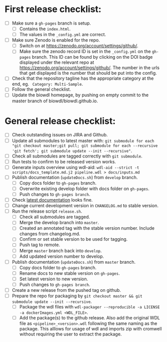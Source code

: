 # First release checklist:
- [ ] Make sure a `gh-pages` branch is setup.
  - [ ] Contains the `index.html`.
  - [ ] The values in the `_config.yml` are correct.
- [ ] Make sure Zenodo is enabled for the repo.
  - [ ] Switch on at https://zenodo.org/account/settings/github/.
  - [ ] Make sure the zenodo record ID is set in the `_config.yml` on
        the `gh-pages` branch. This ID can be found by clicking on the DOI
        badge displayed under the relevant repo
        at https://zenodo.org/account/settings/github/.
        The number in the urls that get displayed is the number that
        should be put into the config.
- [ ] Check that the repository tagline has the appropriate category at
      the end, eg. ` Category: Multi-Sample`.
- [ ] Follow the general checklist.
- [ ] Update the biowdl homepage, by pushing on empty commit to the master
      branch of biowdl/biowdl.github.io.

# General release checklist:
- [ ] Check outstanding issues on JIRA and Github.
- [ ] Update all submodules to latest master with: `git submodule for
      each "git checkout master;git pull; git submodule for
      each --recursive 'git fetch'; git submodule update --init --recursive"`.
- [ ] Check all submodules are tagged correctly with `git submodule`.
- [ ] Run tests to confirm to be released version works.
- [ ] Generate inputs overview using wdl-aid:
      `wdl-aid --strict -t scripts/docs_template.md.j2 pipeline.wdl > docs/inputs.md`
- [ ] Publish documentation (`updateDocs.sh`) from `develop` branch.
  - [ ] Copy docs folder to `gh-pages` branch.
  - [ ] Overwrite existing develop folder with docs folder on `gh-pages`.
  - [ ] Push changes to `gh-pages branch`.
- [ ] Check [latest documentation](https://biowdl.github.io/) looks fine.
- [ ] Change current development version in `CHANGELOG.md` to stable version.
- [ ] Run the release script `release.sh`.
  - [ ] Check all submodules are tagged.
  - [ ] Merge the develop branch into `master`.
  - [ ] Created an annotated tag with the stable version number.
        Include changes from changelog.md.
  - [ ] Confirm or set stable version to be used for tagging.
  - [ ] Push tag to remote.
  - [ ] Merge `master` branch back into `develop`.
  - [ ] Add updated version number to develop.
- [ ] Publish documentation (`updateDocs.sh`) from `master` branch.
  - [ ] Copy docs folder to `gh-pages` branch.
  - [ ] Rename docs to new stable version on `gh-pages`.
  - [ ] Set latest version to new version.
  - [ ] Push changes to `gh-pages branch`.
- [ ] Create a new release from the pushed tag on github.
- [ ] Prepare the repo for packaging
      by `git checkout master && git submodule update --init --recursive`.
  - [ ] Package the wdl files with `wdl-packager --reproducible -a LICENSE
        -a dockerImages.yml <WDL_FILE>`.
  - [ ] Add the package(s) to the github release. Also add the original WDL
        file as `<pipeline>_<version>.wdl` following the same naming as the
        package.
        This alllows for usage of wdl and imports zip with cromwell without
        requiring the user to extract the package.
